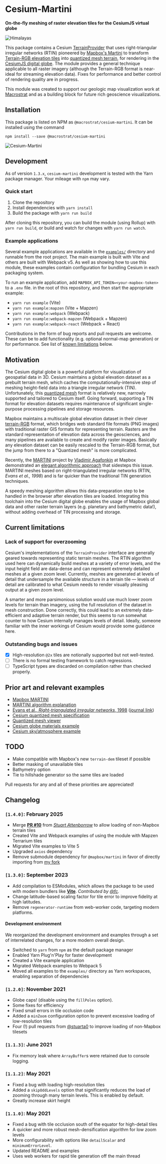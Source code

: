 # Cesium-Martini

**On-the-fly meshing of raster elevation tiles for the CesiumJS virtual globe**

![Himalayas](/img/himalayas.jpg)

This package contains a Cesium
[TerrainProvider](https://cesium.com/docs/cesiumjs-ref-doc/TerrainProvider.html)
that uses right-triangular irregular networks (RTIN) pioneered by
[Mapbox's Martini](https://observablehq.com/@mourner/martin-real-time-rtin-terrain-mesh) to
transform [Terrain-RGB elevation tiles](https://blog.mapbox.com/global-elevation-data-6689f1d0ba65) into
[quantized mesh terrain](https://github.com/CesiumGS/quantized-mesh),
for rendering in the [CesiumJS digital globe](https://cesium.com).
The module provides a general technique applicable to all raster imagery
(although the Terrain-RGB format is near-ideal for streaming elevation data).
Fixes for performance and better control of rendering quality are in progress.

This module was created to support our geologic map visualization work
at [Macrostrat](https://macrostrat.org) and as a building block
for future rich geoscience visualizations.


## Installation

This package is listed on NPM as `@macrostrat/cesium-martini`. It can be installed
using the command

```
npm install --save @macrostrat/cesium-martini
```

![Cesium-Martini](/img/cesium-martini.png)

## Development

As of version `1.3.x`, `cesium-martini` development is tested with the Yarn package manager.
Your mileage with `npm` may vary.

### Quick start

1. Clone the repository
2. Install dependencies with `yarn install`
3. Build the package with `yarn run build`

After cloning this repository, you can build the module (using Rollup) with
`yarn run build`, or build and watch for changes with `yarn run watch`.

### Example applications

Several example applications are available in the [`examples/`](examples/) directory and runnable from the root project.
The main example is built with Vite and others are built with Webpack v5. As well as showing how to use this module,
these examples contain configuration for bundling Cesium in each packaging system.

To run an example application, add `MAPBOX_API_TOKEN=<your-mapbox-token>` to a `.env` file.
in the root of this repository, and then start the appropriate example:

- `yarn run example` (Vite)
- `yarn run example:mapzen` (Vite + Mapzen)
- `yarn run example:webpack` (Webpack)
- `yarn run example:webpack-mapzen` (Webpack + Mapzen)
- `yarn run example:webpack-react` (Webpack + React)

Contributions in the form of bug reports and pull requests are welcome.
These can be to add functionality (e.g. optional normal-map generation) or for
performance. See list of [known limitations](#current-known-limitations) below.

## Motivation

The Cesium digital globe is a powerful platform for visualization of geospatial
data in 3D. Cesium maintains a global elevation dataset as a prebuilt terrain mesh,
which caches the computationally-intensive step of meshing height-field data
into a triangle irregular network (TIN). Unfortunately, this
[quantized mesh](https://github.com/CesiumGS/quantized-mesh) format is relatively
new, narrowly supported and tailored to Cesium itself. Going forward, supporting
a TIN format for elevation datasets requires maintenance of significant single-purpose
processing pipelines and storage resources.

Mapbox maintains a multiscale global elevation dataset in their clever
[terrain-RGB](https://blog.mapbox.com/global-elevation-data-6689f1d0ba65)
format, which bridges web standard file formats (PNG images) with traditional raster GIS
formats for representing terrain. Rasters are the standard representation of elevation data across the
geosciences, and many pipelines are available to create and modify raster images.
Basically any elevation dataset can be easily rescaled to the Terrain-RGB
format, but the jump from there to a "Quantized mesh" is more complicated.

Recently, the [MARTINI](https://github.com/mapbox/martini) project by
[Vladimir Agafonkin](https://agafonkin.com/) at Mapbox demonstrated an
[elegant algorithmic approach](https://observablehq.com/@mourner/martin-real-time-rtin-terrain-mesh)
that sidesteps this issue.
MARTINI meshes based on right-triangulated irregular networks (RTIN, _Evans et al., 1998_)
and is far quicker than the traditional TIN generation techniques.

A speedy meshing algorithm allows this data-preparation step to be handled
in the browser after elevation tiles are loaded. Integrating this
toolchain into the Cesium digital globe enables the usage of Mapbox global
data and other raster terrain layers (e.g. planetary and bathymetric data!),
without adding overhead of TIN processing and storage.

## Current limitations

### Lack of support for overzooming

Cesium's implementations of the `TerrainProvider` interface are generally geared
towards representing static terrain meshes. The RTIN algorithm used here can
dynamically build meshes at a variety of error levels, and the input height
field are data-dense and can represent extremely detailed meshes at a given zoom level. Currently,
meshes are generated at levels of detail that undersample the available structure
in a terrain tile — levels of detail are calibrated to what Cesium needs to
render visually pleasing output at a given zoom level.

A smarter and more parsimonious solution would use much lower zoom levels
for terrain than imagery, using the full resolution of the dataset in
mesh construction. Done correctly, this could lead to an extremely
data-efficient and adaptive terrain render, but this seems to run somewhat
counter to how Cesium internally manages levels of detail. Ideally, someone familiar with the inner workings
of Cesium would provide some guidance here.

### Outstanding bugs and issues

- [x] High-resolution `@2x` tiles are notionally supported but not well-tested.
- [ ] There is no formal testing framework to catch regressions.
- [ ] TypeScript types are discarded on compilation rather than checked properly.

## Prior art and relevant examples

- [Mapbox MARTINI](https://github.com/mapbox/martini)
- [MARTINI algorithm explanation](https://observablehq.com/@mourner/martin-real-time-rtin-terrain-mesh)
- [Evans et al., _Right-triangulated irregular networks_, 1998](https://www.cs.ubc.ca/~will/papers/rtin.pdf)
  ([journal link](https://link.springer.com/article/10.1007/s00453-001-0006-x))
- [Cesium quantized mesh specification](https://github.com/CesiumGS/quantized-mesh)
- [Quantized mesh viewer](https://github.com/heremaps/quantized-mesh-viewer)
- [Cesium globe materials example](https://sandcastle.cesium.com/?src=Globe%20Materials.html)
- [Cesium sky/atmosphere example](https://sandcastle.cesium.com/?src=Sky%20Atmosphere.html)

## TODO

- Make compatible with Mapbox's new `terrain-dem` tileset if possible
- Better masking of unavailable tiles
- Bathymetry option
- Tie to hillshade generator so the same tiles are loaded

Pull requests for any and all of these priorities are appreciated!

## Changelog

### `[1.4.0]`: February 2025

- Merge [**PR #10**](https://github.com/davenquinn/cesium-martini/pull/10) from [*Stuart Attenborrow*](https://github.com/stuarta0) to allow loading of non-Mapbox terrain tiles
- Created Vite and Webpack examples of using the module with Mapzen Terrarium tiles
- Migrated Vite examples to Vite 5
- Upgraded `axios` dependency
- Remove submodule dependency for `@mapbox/martini` in favor of directly importing from [my fork](https://github.com/davenquinn/martini)

### `[1.3.0]`: September 2023

- Add compilation to ESModules, which allows the package to be used with modern bundlers like [**Vite**](https://vitejs.dev). *Contributed by [@fc](https://github.com/fc).*
- Change latitude-based scaling factor for tile error to improve fidelity at high latitudes.
- Remove `regenerator-runtime` from web-worker code, targeting modern platforms.

#### Development environment

We reorganized the development environment and examples through a set of interrelated changes, for a more modern overall design.

- Switched to `yarn` from `npm` as the default package manager
- Enabled Yarn Plug'n'Play for faster development
- Created a Vite example application
- Migrated Webpack examples to Webpack 5
- Moved all examples to the `examples/` directory as Yarn workspaces, enabling
  separation of dependencies


### `[1.2.0]`: November 2021

- Globe caps! (disable using the `fillPoles` option).
- Some fixes for efficiency
- Fixed small errors in tile occlusion code
- Added a `minZoom` configuration option to prevent excessive loading of low-resolution tiles
- Four (!) pull requests from [@stuarta0](https://github.com/stuarta0) to improve loading of non-Mapbox tilesets


### `[1.1.3]`: June 2021

- Fix memory leak where `ArrayBuffer`s were retained due to console logging.

### `[1.1.2]`: May 2021

- Fixed a bug with loading high-resolution tiles
- Added a `skipOddLevels` option that significantly reduces the load of zooming through many terrain levels.
  This is enabled by default.
- Greatly increase skirt height

### `[1.1.0]`: May 2021

- Fixed a bug with tile occlusion south of the equator for high-detail tiles
- A quicker and more robust mesh-densification algorithm for low zoom levels
- More configurability with options like `detailScalar` and `minimumErrorLevel`.
- Updated README and examples
- Uses web workers for rapid tile generation off the main thread

